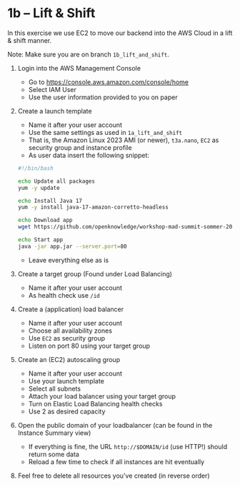 # 1b – Lift & Shift

In this exercise we use EC2 to move our backend into the AWS Cloud in a lift & shift manner.

Note: Make sure you are on branch `1b_lift_and_shift`.

1. Login into the AWS Management Console

    - Go to https://console.aws.amazon.com/console/home
    - Select IAM User
    - Use the user information provided to you on paper

2. Create a launch template
    - Name it after your user account
    - Use the same settings as used in `1a_lift_and_shift`
    - That is, the Amazon Linux 2023 AMI (or newer), `t3a.nano`, `EC2` as security group and instance profile
    - As user data insert the following snippet:
    ```sh
    #!/bin/bash
    
    echo Update all packages
    yum -y update
    
    echo Install Java 17
    yum -y install java-17-amazon-corretto-headless
    
    echo Download app
    wget https://github.com/openknowledge/workshop-mad-summit-sommer-2024-cloud/releases/download/v2/v2.jar -O app.jar
    
    echo Start app
    java -jar app.jar --server.port=80
    ```
   - Leave everything else as is

3. Create a target group (Found under Load Balancing)
    - Name it after your user account
    - As health check use `/id`

4. Create a (application) load balancer
    - Name it after your user account
    - Choose all availability zones
    - Use `EC2` as security group
    - Listen on port 80 using your target group

5. Create an (EC2) autoscaling group
    - Name it after your user account
    - Use your launch template
    - Select all subnets
    - Attach your load balancer using your target group
    - Turn on Elastic Load Balancing health checks
    - Use 2 as desired capacity

6. Open the public domain of your loadbalancer (can be found in the Instance Summary view)

    - If everything is fine, the URL `http://$DOMAIN/id` (use HTTP!) should return some data
    - Reload a few time to check if all instances are hit eventually

[//]: # (Skip this block and continue with step 8. because of codespaces tls limitations)
[//]: # (7. Connect the frontend to the EC2 instance)

[//]: # ()
[//]: # (    - Adjust the showcase "1 – Lift & Shift" in showcases.ts)

[//]: # (    - Set the base URL using the domain of your EC2 instance &#40;e.g. `http://$DOMAIN`&#41;)

[//]: # (    - Select showcase "1 – Lift & Shift" and check if the app works properly)

[//]: # (    - NOTE: This might not work due to TLS in GitHub Codespaces)

8. Feel free to delete all resources you've created (in reverse order)
